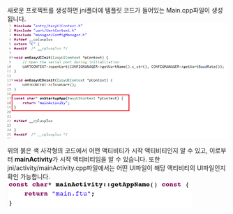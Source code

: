 새로운 프로젝트를 생성하면 jni폴더에 템플릿 코드가 들어있는 Main.cpp파일이 생성됩니다.
![](images/Screenshotfrom2018-06-06182629.png)

위의 붉은 색 사각형의 코드에서 어떤 액티비티가 시작 액티비티인지 알 수 있고, 이로부터 **mainActivity**가 시작 액티비티임을 알 수 있습니다. 또한 jni/activity/mainActivity.cpp파일에서는 어떤 UI파일이 해당 액티비티의 UI파일인지 확인 가능합니다.  
![](images/Screenshotfrom2018-06-06183808.png)
